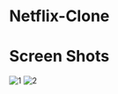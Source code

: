 ﻿# Netflix-Clone
 
 # Screen Shots

![1](https://user-images.githubusercontent.com/93428433/180396965-95568acb-3f59-44ca-94ee-f86b0d616a42.png)
![2](https://user-images.githubusercontent.com/93428433/180396977-ae957a26-b705-4c9d-8277-9bc144ad515e.png)
